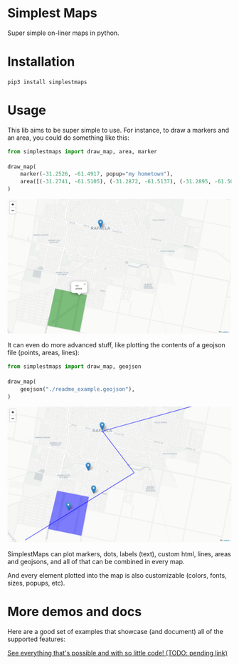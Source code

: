 # Simplest Maps

Super simple on-liner maps in python.

# Installation

`pip3 install simplestmaps`

# Usage

This lib aims to be super simple to use. For instance, to draw a markers and an area, you could do something like this:

```python
from simplestmaps import draw_map, area, marker

draw_map(
    marker(-31.2526, -61.4917, popup="my hometown"),
    area([(-31.2741, -61.5105), (-31.2872, -61.5137), (-31.2895, -61.5003), (-31.2764, -61.4973)], color="green", popup="our airfield"),
)
```

![example map](./readme_example1.png)

It can even do more advanced stuff, like plotting the contents of a geojson file (points, areas, lines):

```python
from simplestmaps import draw_map, geojson

draw_map(
    geojson("./readme_example.geojson"),
)
```

![example map](./readme_example2.png)

SimplestMaps can plot markers, dots, labels (text), custom html, lines, areas and geojsons, and all of that can be combined in every map.

And every element plotted into the map is also customizable (colors, fonts, sizes, popups, etc).

# More demos and docs

Here are a good set of examples that showcase (and document) all of the supported features:

[See everything that's possible and with so little code! (TODO: pending link)](http://example.com)
